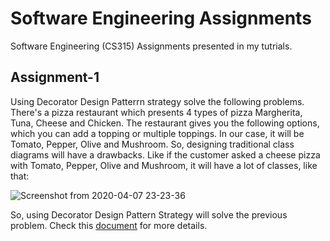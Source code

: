 # Software Engineering Assignments
Software Engineering (CS315) Assignments presented in my tutrials.
## Assignment-1
Using Decorator Design Patterrn strategy solve the following problems. There's a pizza restaurant which presents 4 types of pizza Margherita, Tuna, Cheese and Chicken. The restaurant gives you the following options, which you can add a topping or multiple toppings. In our case, it will be Tomato, Pepper, Olive and Mushroom. So, designing traditional class diagrams will have a drawbacks. Like if the customer asked a cheese pizza with Tomato, Pepper, Olive and Mushroom, it will have a lot of classes, like that:

![Screenshot from 2020-04-07 23-23-36](https://user-images.githubusercontent.com/63167915/78722087-11f35080-7929-11ea-8c0e-5e5a65018d00.png)

So, using Decorator Design Pattern Strategy will solve the previous problem. Check this [document](https://github.com/AmirHaytham/Software-Engineering-Assignments/blob/master/Assignment-1/Decorator%20Design%20Pattern.pdf) for more details.
